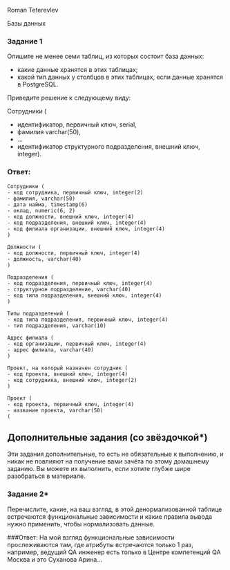 Roman Teterevlev

Базы данных

### Задание 1

Опишите не менее семи таблиц, из которых состоит база данных:

- какие данные хранятся в этих таблицах;
- какой тип данных у столбцов в этих таблицах, если данные хранятся в PostgreSQL.

Приведите решение к следующему виду:

Сотрудники (

- идентификатор, первичный ключ, serial,
- фамилия varchar(50),
- ...
- идентификатор структурного подразделения, внешний ключ, integer).

### Ответ:

```
Сотрудники (
- код сотрудника, первичный ключ, integer(2)
- фамилия, varchar(50)
- дата найма, timestamp(6)
- оклад, numeric(6, 2)
- код должности, внешний ключ, integer(4)
- код подразделения, внешний ключ, integer(4)
- код филиала организации, внешний ключ, integer(4)
)

Должности (
- код должности, первичный ключ, integer(4)
- должность, varchar(40)
)

Подразделения (
- код подразделения, первичный ключ, integer(4)
- структурное подразделение, varchar(40)
- код типа подразделения, внешний ключ, integer(4)
)

Типы подразделений (
- код типа подразделения, первичный ключ, integer(4)
- тип подразделения, varchar(10)

Адрес филиала (
- код организации, первичный ключ, integer(4)
- адрес филиала, varchar(40)
)

Проект, на который назначен сотрудник (
- код проекта, внешний ключ, integer(4)
- код сотрудника, внешний ключ, integer(2)
)

Проект (
- код проекта, первичный ключ, integer(4)
- название проекта, varchar(50)
(
```

## Дополнительные задания (со звёздочкой*)
Эти задания дополнительные, то есть не обязательные к выполнению, и никак не повлияют на получение вами зачёта по этому домашнему заданию. Вы можете их выполнить, если хотите глубже шире разобраться в материале.


### Задание 2*

Перечислите, какие, на ваш взгляд, в этой денормализованной таблице встречаются функциональные зависимости и какие правила вывода нужно применить, чтобы нормализовать данные.

###Ответ:
На мой взгляд функциональные зависимости прослеживаются там, где атрибуты встречаются только 1 раз, например, ведущий QA инженер есть только в Центре компетенций QA Москва и это Суханова Арина...

